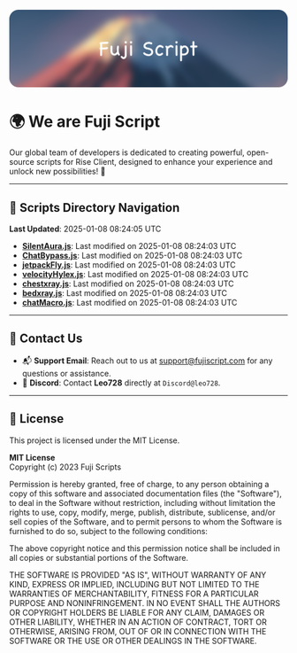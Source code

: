 ![Banner](.github/b.webp)

# 🌍 **We are Fuji Script**

Our global team of developers is dedicated to creating powerful, open-source scripts for Rise Client, designed to enhance your experience and unlock new possibilities! 🌟

---
<!-- SCRIPTS_NAVIGATION_START -->
## 📂 **Scripts Directory Navigation**

**Last Updated**: 2025-01-08 08:24:05 UTC

- **[SilentAura.js](scripts/SilentAura.js)**: Last modified on 2025-01-08 08:24:03 UTC
- **[ChatBypass.js](scripts/ChatBypass.js)**: Last modified on 2025-01-08 08:24:03 UTC
- **[jetpackFly.js](scripts/jetpackFly.js)**: Last modified on 2025-01-08 08:24:03 UTC
- **[velocityHylex.js](scripts/velocityHylex.js)**: Last modified on 2025-01-08 08:24:03 UTC
- **[chestxray.js](scripts/chestxray.js)**: Last modified on 2025-01-08 08:24:03 UTC
- **[bedxray.js](scripts/bedxray.js)**: Last modified on 2025-01-08 08:24:03 UTC
- **[chatMacro.js](scripts/chatMacro.js)**: Last modified on 2025-01-08 08:24:03 UTC

<!-- SCRIPTS_NAVIGATION_END -->

---

## 💬 **Contact Us**  
- 📬 **Support Email**: Reach out to us at [support@fujiscript.com](mailto:support@fujiscript.com) for any questions or assistance.  
- 💬 **Discord**: Contact **Leo728** directly at `Discord@leo728`.

---

## 📜 **License**

This project is licensed under the MIT License.  

**MIT License**  
Copyright (c) 2023 Fuji Scripts  

Permission is hereby granted, free of charge, to any person obtaining a copy of this software and associated documentation files (the "Software"), to deal in the Software without restriction, including without limitation the rights to use, copy, modify, merge, publish, distribute, sublicense, and/or sell copies of the Software, and to permit persons to whom the Software is furnished to do so, subject to the following conditions:  

The above copyright notice and this permission notice shall be included in all copies or substantial portions of the Software.  

THE SOFTWARE IS PROVIDED "AS IS", WITHOUT WARRANTY OF ANY KIND, EXPRESS OR IMPLIED, INCLUDING BUT NOT LIMITED TO THE WARRANTIES OF MERCHANTABILITY, FITNESS FOR A PARTICULAR PURPOSE AND NONINFRINGEMENT. IN NO EVENT SHALL THE AUTHORS OR COPYRIGHT HOLDERS BE LIABLE FOR ANY CLAIM, DAMAGES OR OTHER LIABILITY, WHETHER IN AN ACTION OF CONTRACT, TORT OR OTHERWISE, ARISING FROM, OUT OF OR IN CONNECTION WITH THE SOFTWARE OR THE USE OR OTHER DEALINGS IN THE SOFTWARE.  
